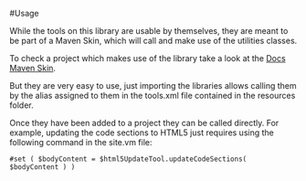 #Usage

While the tools on this library are usable by themselves, they are meant to be part of a Maven Skin, which will call and make use of the utilities classes.

To check a project which makes use of the library take a look at the [Docs Maven Skin][docs-skin].

But they are very easy to use, just importing the libraries allows calling them by the alias assigned to them in the tools.xml file contained in the resources folder.

Once they have been added to a project they can be called directly. For example, updating the code sections to HTML5 just requires using the following command in the site.vm file:

```
#set ( $bodyContent = $html5UpdateTool.updateCodeSections( $bodyContent ) )
```

[docs-skin]: https://github.com/Bernardo-MG/docs-maven-skin